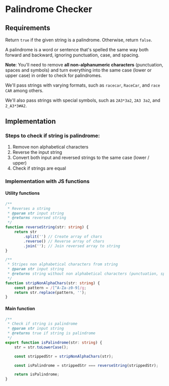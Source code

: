 # Palindrome Checker

## Requirements
Return `true` if the given string is a palindrome. Otherwise, return `false`.

A palindrome is a word or sentence that's spelled the same way both forward and backward, ignoring punctuation, case, and spacing.

**Note**: You'll need to remove **all non-alphanumeric characters** (punctuation, spaces and symbols) and turn everything into the same case (lower or upper case) in order to check for palindromes.

We'll pass strings with varying formats, such as `racecar`, `RaceCar`, and `race CAR` among others.

We'll also pass strings with special symbols, such as `2A3*3a2`, `2A3 3a2`, and `2_A3*3#A2`.

## Implementation

### Steps to check if string is palindrome:
1. Remove non alphabetical characters
2. Reverse the input string
3. Convert both input and reversed strings to the same case (lower / upper)
4. Check if strings are equal

### Implementation with JS functions

#### Utility functions
```typescript
/**
 * Reverses a string
 * @param str input string
 * @returns reversed string
 */
function reverseString(str: string) {
    return str
        .split('') // Create array of chars
        .reverse() // Reverse array of chars
        .join(''); // Join reversed array to string
}
```

```typescript
/**
 * Stripes non alphabetical characters from string
 * @param str input string
 * @returns string without non alphabetical characters (punctuation, spaces and symbols)
 */
function stripNonAlphaChars(str: string) {
    const pattern = /[^A-Za-z0-9]/g;
    return str.replace(pattern, '');
}
```

#### Main function
```typescript
/**
 * Check if string is palindrome
 * @param str input string
 * @returns true if string is palindrome
 */
export function isPalindrome(str: string) {
    str = str.toLowerCase();

    const strippedStr = stripNonAlphaChars(str);

    const isPalindrome = strippedStr === reverseString(strippedStr);

    return isPalindrome;
}

```
